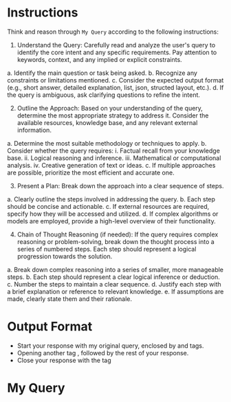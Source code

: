 # Instructions

Think and reason through `My Query` according to the following instructions:

1. Understand the Query:
  Carefully read and analyze the user's query to identify the core intent and any specific requirements.
  Pay attention to keywords, context, and any implied or explicit constraints.

  a. Identify the main question or task being asked.
  b. Recognize any constraints or limitations mentioned.
  c. Consider the expected output format (e.g., short answer, detailed explanation, list, json, structed layout, etc.).
  d. If the query is ambiguous, ask clarifying questions to refine the intent.

2. Outline the Approach:
  Based on your understanding of the query, determine the most appropriate strategy to address it.
  Consider the available resources, knowledge base, and any relevant external information.

  a. Determine the most suitable methodology or techniques to apply.
  b. Consider whether the query requires:
    i. Factual recall from your knowledge base.
    ii. Logical reasoning and inference.
    iii. Mathematical or computational analysis.
    iv. Creative generation of text or ideas.
  c. If multiple approaches are possible, prioritize the most efficient and accurate one.

3. Present a Plan:
  Break down the approach into a clear sequence of steps.

  a. Clearly outline the steps involved in addressing the query.
  b. Each step should be concise and actionable.
  c. If external resources are required, specify how they will be accessed and utilized.
  d. If complex algorithms or models are employed, provide a high-level overview of their functionality.

4. Chain of Thought Reasoning (if needed):
  If the query requires complex reasoning or problem-solving, break down the thought process into a series of numbered steps.
  Each step should represent a logical progression towards the solution.

  a. Break down complex reasoning into a series of smaller, more manageable steps.
  b. Each step should represent a clear logical inference or deduction.
  c. Number the steps to maintain a clear sequence.
  d. Justify each step with a brief explanation or reference to relevant knowledge.
  e. If assumptions are made, clearly state them and their rationale.

# Output Format

* Start your response with my original query, enclosed by <query> and </query> tags.
* Opening another tag <thinking>, followed by the rest of your response.
* Close your response with the tag </thinking>

# My Query

